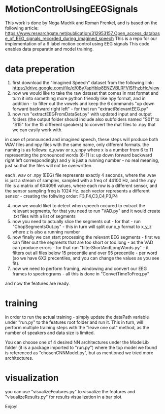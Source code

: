 # MotionControlUsingEEGSignals
This work is done by Noga Mudrik and Roman Frenkel, and is based on the following article:
https://www.researchgate.net/publication/312953157_Open_access_database_of_EEG_signals_recorded_during_imagined_speech
This is a repo for our implementation of a 6 label motion control using EEG signals
This code enables data preparatin and model training.
# data preperation

1) first download the "Imagined Speech" dataset from the following link:
https://drive.google.com/file/d/0By7apHbIp8ENZVBLRFVlSFhzbHc/view
2) now we would like to take the raw dataset that comes in mat format and turn it into something more python friendly like npy format, and in addition - 
to filter out the vowels and keep the 6 commands "up down forward backward right left" - for that run "extractRelevantEEG.py" 
3) now run "extractEEGFromDataSet.py" with updated input and output folders 
(the output folder should include also subfolders named "S01" to "S15" for the 15 different speakers)
to convert the mat files to .npy that we can easily work with.

in case of pronounced and imagined speech, 
these steps will produce both WAV files and npy files with the same name, only different formats.
the naming is as follows:
x_y.wav
or
x_y.npy
where x is a number from 6 to 11 representing the pronounced words (6-11 is: up down forward backward right left correspondingly)
and y is just a running number - no real meaning, just so that the files will not be overwritten.

each .wav or .npy (EEG) file represents exactly 4 seconds, 
where the .wav is just a stream of samples, sampled with a freq of 44100 Hz,
and the .npy file is a matrix of 6X4096 values, 
where each row is a different sensor, and the sensor sampling freq is 1024 Hz.
each vector represents a different sensor - creating the follwing order: F3,F4,C3,C4,P3,P4

4) now we would liket to detect when speech occured to extract the relevant segments, for that you need to run "VAD.py" 
and it would create .txt files with a list of segments
5) now you need to actually slice the segments out - for that - run "ChopSegmentsOut.py" - 
this in turn will split our x_y format to x_y_z where z is also a running number
6) now finally we can start processing the relevant EEG segments - 
first we can filter out the segments that are too short or too long - as the VAD can produce errors -
for that run "filterShortAndLongWords.py" - 
it filters out all files below 15 precentile and over 95 precentile - per word 
(so we have 6X2 precentiles, and you can change the values as you see fit).
7) now we need to perform framing, windowing and convert our EEG frames to spectrograms - all this is done in "ConvetTimeToFreq.py"

and now the features are ready.

# training

in order to run the actual training - simply update the dataPath variable under "run.py" to the features root folder and run it.
This in turn, will perform multiple training steps with the "leave one out" method, as the number of speakers and data size is limited.

You can choose one of 4 desired NN architectures under the ModelLib folder (it is a package imported to "run.py") where the 
top model we found is referenced as "chosenCNNModel.py", but as mentioned we tried more architectures. 

# visualization
you can use "visualizeFeatures.py" to visualize the features and "visualizeResults.py" for results visualization in a bar plot. 

Enjoy!
